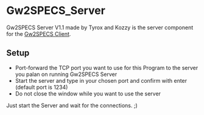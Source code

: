 # Gw2SPECS_Server
Gw2SPECS Server V1.1 made by Tyrox and Kozzy is the server component for the [Gw2SPECS Client](https://github.com/Tyrox92/Gw2SPECS).

## Setup
- Port-forward the TCP port you want to use for this Program to the server you palan on running Gw2SPECS Server
- Start the server and type in your chosen port and confirm with enter (default port is 1234)
- Do not close the window while you want to use the server

Just start the Server and wait for the connections. ;)
